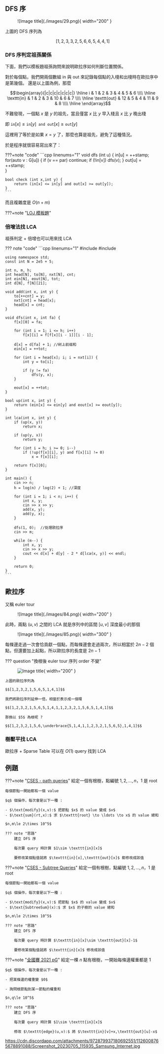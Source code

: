 ## DFS 序

<figure markdown>
  ![Image title](./images/29.png){ width="200" }
</figure>

上圖的 DFS 序列為 

$$[1,2,3,3,2,5,6,6,5,4,4,1]$$

### DFS 序判定祖孫關係

下面，我們以模板題祖孫詢問來說明歐拉序如何判斷位置關係。

對於每個點，我們開兩個數組 in 與 out 來記錄每個點的入棧和出棧時在歐拉序中是第幾個。
還是以上圖為例，那麼

$$\begin{array}{|c|c|c|c|c|c|c|}
\hline
i & 1 & 2 & 3 & 4 & 5 & 6 \\\\ \hline
\texttt{in} & 1 & 2 & 3 & 10 & 6 & 7 \\\\ \hline
\texttt{out} & 12 & 5 & 4 & 11 & 9 & 8 \\\\ \hline
\end{array}$$

不難發現，一個點 $x$ 是 $y$ 的祖先，當且僅當 $x$ 比 $y$ 早入棧且 $x$ 比 $y$ 晚出棧

即 $\texttt{in}[x] \le \texttt{in}[y] \texttt{ and } \texttt{out}[x] \ge \texttt{out}[y]$

這裡用了等於是如果 $x = y$ 了，那麼也算是祖先，避免了這種情況。

於是程序就很容易寫出來了：

???+note "code"
	```cpp linenums="1"
    void dfs (int u) {
        in[u] = ++stamp; 
        for(auto v : G[u]) {
            if (v == par) continue;
            if (!in[v]) dfs(v);
        }
        out[u] = ++stamp;  
    }

    bool check (int x,int y) {
        return (in[x] <= in[y] and out[x] >= out[y]);
    }
    ```

而且複雜度是 $O(n+m)$

???+note "[LOJ 模板題](https://loj.ac/p/10135)"
	
	
### 倍增法找 LCA

祖孫判定 + 倍增也可以用來找 LCA

??? note "code"
	```cpp linenums="1"
	#include <iostream>
    #include <cmath>

    using namespace std;
    const int N = 2e5 + 5;
    
    int n, m, h;
    int head[N], to[N], nxt[N], cnt;
    int ein[N], eout[N], tot;
    int d[N], f[N][21];
    
    void add(int x, int y) {
        to[++cnt] = y;
        nxt[cnt] = head[x];
        head[x] = cnt;
    }
    
    void dfs(int x, int fa) {
        f[x][0] = fa;
    
        for (int i = 1; i <= h; i++)
            f[x][i] = f[f[x][i - 1]][i - 1];
    
        d[x] = d[fa] + 1; //树上前缀和
        ein[x] = ++tot;
    
        for (int i = head[x]; i; i = nxt[i]) {
            int y = to[i];
    
            if (y != fa)
                dfs(y, x);
        }
    
        eout[x] = ++tot;
    }
    
    bool up(int x, int y) {
        return (ein[x] <= ein[y] and eout[x] >= eout[y]);
    }
    
    int lca(int x, int y) {
        if (up(x, y))
            return x;
    
        if (up(y, x))
            return y;
    
        for (int i = h; i >= 0; i--)
            if (!up(f[x][i], y) and f[x][i] != 0)
                x = f[x][i];
    
        return f[x][0];
    }
    
    int main() {
        cin >> n;
        h = log(n) / log(2) + 1; //深度
    
        for (int i = 1; i < n; i++) {
            int x, y;
            cin >> x >> y;
            add(x, y);
            add(y, x);
        }
    
        dfs(1, 0);  //处理欧拉序
        cin >> m;
    
        while (m--) {
            int x, y;
            cin >> x >> y;
            cout << d[x] + d[y] - 2 * d[lca(x, y)] << endl;
        }
    
        return 0;
    }
    ```

## 歐拉序

又稱 euler tour

<figure markdown>
  ![Image title](./images/84.png){ width="200" }
</figure>

此時，兩點 $(u,v)$ 之間的 LCA 就是序列中的區間 $[u,v]$ 深度最小的那個

<figure markdown>
  ![Image title](./images/85.png){ width="300" }
</figure>

每條邊走過一次會恰貢獻一個點，而每條邊會走過兩次，所以相當於 $2n-2$ 個點，但還要加上起點，所以歐拉序的長度是 $2n-1$

??? question "換根後 euler tour 序列 order 不變"
    <figure markdown>
      ![Image title](./images/29.png){ width="200" }
    </figure>

    上圖的歐拉序列為 
    
    $$[1,2,3,2,1,5,6,5,1,4,1]$$
    
    我們將歐拉序列延伸一倍，相當於表示成一個環 
    
    $$[1,2,3,2,1,5,6,5,1,4,1,1,2,3,2,1,5,6,5,1,4,1]$$
    
    那換以 $5$ 為根呢 ?
    
    $$[1,2,3,2,1,5,6,\underbrace{5,1,4,1,1,2,3,2,1,5,6,5},1,4,1]$$

### 樹壓平找 LCA

歐拉序 + Sparse Table 可以在 $O(1)$ query 找到 LCA

## 例題

???+note "[CSES - path queries](https://cses.fi/problemset/task/1138)"
	給定一個有根樹，點編號 $1,2,\ldots, n$，$1$ 是 root
	
	每個節點一開始都有一個 value
	
	$q$ 個操作，每次會是以下一種 :
	
	- $\text{modify}(x,v):$ 把節點 $x$ 的 value 變成 $v$ 
	- $\text{sum}(rt,x):$ 求 $\texttt{root} \to \ldots \to x$ 的 value 總和
	
	$n,m\le 2\times 10^5$
	
	??? note "思路"
		建立 DFS 序
		
		每次要 query 時計算 $1\sim \texttt{in}[x]$
		
		要修改某個點值就將 $\texttt{in}[x],\texttt{out}[x]$ 都修改成該值

???+note "[CSES - Subtree Queries](https://cses.fi/problemset/task/1137)"
	給定一個有根樹，點編號 $1,2,\ldots, n$，$1$ 是 root
	
	每個節點一開始都有一個 value
	
	$q$ 個操作，每次會是以下一種 :
	
	- $\text{modify}(x,v):$ 把節點 $x$ 的 value 變成 $v$ 
	- $\text{SubtreeSum}(x):$ 求 $x$ 的子樹的 value 總和
	
	$n,m\le 2\times 10^5$
	
	??? note "思路"
		建立 DFS 序
		
		每次要 query 時計算 $\texttt{in}[x]\sim \texttt{out}[x]-1$
		
		要修改某個點值就將 $\texttt{in}[x]$ 修改成該值

???+note "[全國賽 2021 pG](https://tioj.ck.tp.edu.tw/problems/2257)"
	給定一棵 $n$ 點有根樹，一開始每條邊權重都是 $1$
	
	$q$ 個操作，每次會是以下一種 :
	
	- 把某條邊的權重變 $0$
	
	- 詢問根節點到某一節點的權重和
	
	$n,q\le 10^5$
	
	??? note "思路"
		建立 DFS 序
		
	    每次要 query 時計算 $1\sim \texttt{in}[x]$
	    
		修改 $\texttt{edge}(u,v):$ 將 $\texttt{in}[v]+x,\texttt{out}[u]-x$

https://cdn.discordapp.com/attachments/972879937180692551/1126008765678891088/Screenshot_20230705_115935_Samsung_Internet.jpg